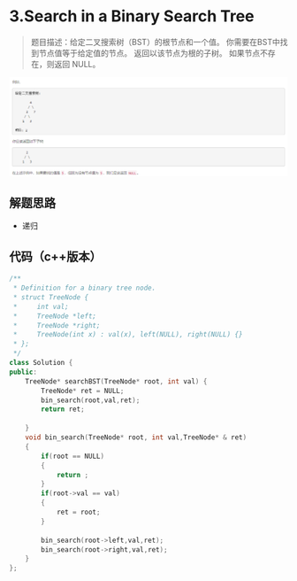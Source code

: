 # 3.Search in a Binary Search Tree

>题目描述：给定二叉搜索树（BST）的根节点和一个值。 你需要在BST中找到节点值等于给定值的节点。 返回以该节点为根的子树。 如果节点不存在，则返回 NULL。

![示例](images\二叉搜索树_3.png)

## 解题思路

+  递归

## 代码（c++版本）

```c++
/**
 * Definition for a binary tree node.
 * struct TreeNode {
 *     int val;
 *     TreeNode *left;
 *     TreeNode *right;
 *     TreeNode(int x) : val(x), left(NULL), right(NULL) {}
 * };
 */
class Solution {
public:
    TreeNode* searchBST(TreeNode* root, int val) {
        TreeNode* ret = NULL;
        bin_search(root,val,ret);
        return ret;

    }
    void bin_search(TreeNode* root, int val,TreeNode* & ret)
    {
        if(root == NULL)
        {
            return ;
        }
        if(root->val == val)
        {
            ret = root;
        }
        
        bin_search(root->left,val,ret);
        bin_search(root->right,val,ret);
    }
};
```
